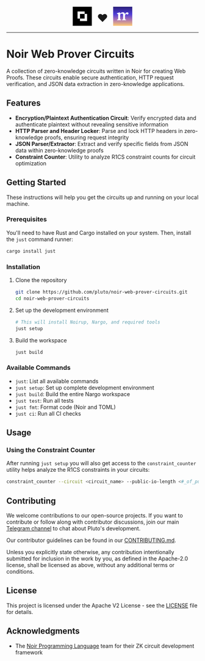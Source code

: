 <p align="center">
  <img src="https://raw.githubusercontent.com/pluto/.github/main/profile/assets/assets_ios_Pluto-1024%401x.png" alt="Pluto Logo" width="50" height="50">
  <span style="font-size: 28px; vertical-align: 10px; margin: 0 10px;">❤️</span>
  <img src="https://raw.githubusercontent.com/noir-lang/noir/a1cf830b3cdf17a9265b8bdbf366d65c253f0ca4/noir-logo.png" alt="The Noir Programming Language" width="50">
</p>

---

# Noir Web Prover Circuits

A collection of zero-knowledge circuits written in Noir for creating Web Proofs. These circuits enable secure authentication, HTTP request verification, and JSON data extraction in zero-knowledge applications.

## Features

- **Encryption/Plaintext Authentication Circuit**: Verify encrypted data and authenticate plaintext without revealing sensitive information
- **HTTP Parser and Header Locker**: Parse and lock HTTP headers in zero-knowledge proofs, ensuring request integrity
- **JSON Parser/Extractor**: Extract and verify specific fields from JSON data within zero-knowledge proofs
- **Constraint Counter**: Utility to analyze R1CS constraint counts for circuit optimization

## Getting Started

These instructions will help you get the circuits up and running on your local machine.

### Prerequisites

You'll need to have Rust and Cargo installed on your system. Then, install the `just` command runner:

```bash
cargo install just
```

### Installation

1. Clone the repository
   ```bash
   git clone https://github.com/pluto/noir-web-prover-circuits.git
   cd noir-web-prover-circuits
   ```

2. Set up the development environment
   ```bash
   # This will install Noirup, Nargo, and required tools
   just setup
   ```

3. Build the workspace
   ```bash
   just build
   ```

### Available Commands

- `just`: List all available commands
- `just setup`: Set up complete development environment
- `just build`: Build the entire Nargo workspace
- `just test`: Run all tests
- `just fmt`: Format code (Noir and TOML)
- `just ci`: Run all CI checks

## Usage

### Using the Constraint Counter

After running `just setup` you will also get access to the `constraint_counter` utility helps analyze the R1CS constraints in your circuits:

```bash
constraint_counter --circuit <circuit_name> --public-io-length <#_of_pub_inputs> --private-input-length <#_of_priv_inputs>
```

## Contributing

We welcome contributions to our open-source projects. If you want to contribute or follow along with contributor discussions, join our main [Telegram channel](https://t.me/pluto_xyz/1) to chat about Pluto's development.

Our contributor guidelines can be found in our [CONTRIBUTING.md](https://github.com/pluto/.github/blob/main/profile/CONTRIBUTING.md).

Unless you explicitly state otherwise, any contribution intentionally submitted for inclusion in the work by you, as defined in the Apache-2.0 license, shall be licensed as above, without any additional terms or conditions.

## License

This project is licensed under the Apache V2 License - see the [LICENSE](LICENSE) file for details.

## Acknowledgments

- The [Noir Programming Language](https://noir-lang.org/) team for their ZK circuit development framework